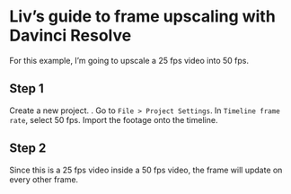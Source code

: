 # Liv’s guide to frame upscaling with Davinci Resolve

For this example, I’m going to upscale a 25 fps video into 50 fps.

## Step 1
Create a new project. .
Go to `File > Project Settings`.
In `Timeline frame rate`, select 50 fps.
Import the footage onto the timeline.

## Step 2
Since this is a 25 fps video inside a 50 fps video, the frame will update on every other frame.